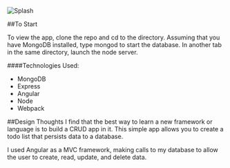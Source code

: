 ![Splash](http://i.imgur.com/wYfWLsR.png)

##To Start

To view the app, clone the repo and cd to the directory. Assuming that you have MongoDB installed, type mongod to start the database. In another tab in the same directory, launch the node server.

####Technologies Used:
 * MongoDB
 * Express
 * Angular
 * Node
 * Webpack


##Design Thoughts
I find that the best way to learn a new framework or language is to build a CRUD app in it. This simple app allows you to create a todo list that persists data to a database.

I used Angular as a MVC framework, making calls to my database to allow the user to create, read, update, and delete data.
